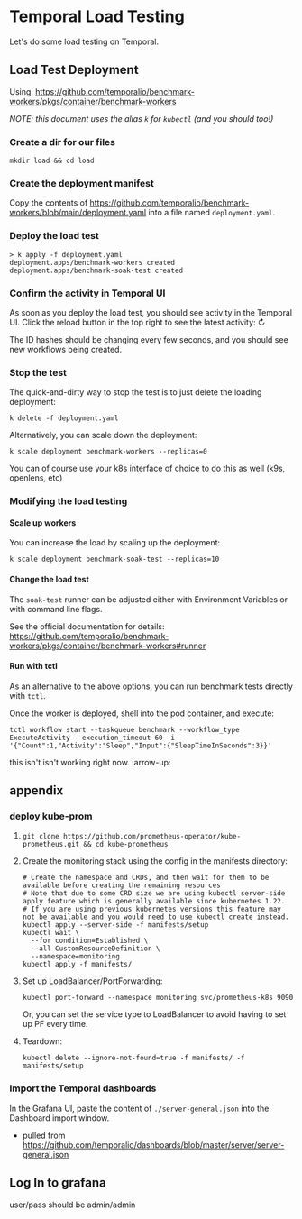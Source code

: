 # Temporal Load Testing

Let's do some load testing on Temporal.
<!-- 
## Create Cluster

```shell
eksctl create cluster \
--name vantage-temporal \
--version 1.28 \
--region us-east-2 \
--nodegroup-name temporal-nodes \
--node-type t2.large \
--nodes 3
```

### Rightsizing nodes & pods

https://docs.aws.amazon.com/AWSEC2/latest/UserGuide/using-eni.html#AvailableIpPerENI

- 2 system pods per node
- 1 ip reserved per node

pod capacity per node = `(nics * addrs) - 3`

### Install Volume Handler

EKS doesn't come with a default volume handler. We need to install one.

First, check if it's already installed:

```shell


```shell
eksctl utils associate-iam-oidc-provider --region=us-east-2 --cluster=vantage-temporal --approve

eksctl create addon --name aws-ebs-csi-driver \
  --cluster vantage-temporal \
  --region us-east-2 \
  --service-account-role-arn arn:aws:iam::111122223333:role/AmazonEKS_EBS_CSI_DriverRole \
  # --force
``` -->
<!-- 
## Install Temporal & Monitoring

Using: https://github.com/VantageDiscovery/helm-charts/tree/main/charts/temporalio

In the Temporal chart's directory:

1. Change the `web` service type to `LoadBalancer` in `values.yaml`. This lets us access the UI from the itnernet.

    ```yaml
    web:
    enabled: true
    ...
    service:
      # set type to NodePort if access to web needs access from outside the cluster
      # for more info see https://kubernetes.io/docs/concepts/services-networking/service/#publishing-services-service-types
      type: ClusterIP  <--- CHANGE THIS TO 'LoadBalancer'
      port: 8080
      annotations: {}
      ```

    > For external access, NodePorts require an Ingress Controller. We've used a   LoadBalancer here because they require no further setup and are managed by the cloud provider (AWS).

1. Update helm dependencies

    ```shell
    helm dependencies update
    ```

1. Create the `temporal` namespace (you can call it whatever you want)

    ```shell
    k create ns temporal
    ```

1. Install the chart

    This installs Temporal, CassandraDB, Prometheus, and Grafana.

    ```shell
    helm install temporaltest . --timeout 15m -n temporal
    ```

    > `temporaltest` is the name of the Helm release. You can call it whatever you want. -->

## Load Test Deployment

Using: <https://github.com/temporalio/benchmark-workers/pkgs/container/benchmark-workers>

_NOTE: this document uses the alias `k` for `kubectl` (and you should too!)_

### Create a dir for our files

  ```shell
  mkdir load && cd load
  ```

### Create the deployment manifest
  
Copy the contents of <https://github.com/temporalio/benchmark-workers/blob/main/deployment.yaml> into a file named `deployment.yaml`.

### Deploy the load test

  ```shell
  > k apply -f deployment.yaml 
  deployment.apps/benchmark-workers created
  deployment.apps/benchmark-soak-test created
  ```

### Confirm the activity in Temporal UI

As soon as you deploy the load test, you should see activity in the Temporal UI. Click the reload button in the top right to see the latest activity: ↻

The ID hashes should be changing every few seconds, and you should see new workflows being created.

### Stop the test

The quick-and-dirty way to stop the test is to just delete the loading deployment:

  ```shell
  k delete -f deployment.yaml
  ```

Alternatively, you can scale down the deployment:

  ```shell
  k scale deployment benchmark-workers --replicas=0
  ```

You can of course use your k8s interface of choice to do this as well (k9s, openlens, etc)

### Modifying the load testing

#### Scale up workers

You can increase the load by scaling up the deployment:

  ```shell
  k scale deployment benchmark-soak-test --replicas=10
  ```

#### Change the load test

The `soak-test` runner can be adjusted either with Environment Variables or with command line flags.

See the official documentation for details: <https://github.com/temporalio/benchmark-workers/pkgs/container/benchmark-workers#runner>

#### Run with tctl

As an alternative to the above options, you can run benchmark tests directly with `tctl`.

Once the worker is deployed, shell into the pod container, and execute:

```
tctl workflow start --taskqueue benchmark --workflow_type ExecuteActivity --execution_timeout 60 -i '{"Count":1,"Activity":"Sleep","Input":{"SleepTimeInSeconds":3}}'
```

this isn't isn't working right now. :arrow-up:


## appendix

### deploy kube-prom

1. `git clone https://github.com/prometheus-operator/kube-prometheus.git && cd kube-prometheus`
1. Create the monitoring stack using the config in the manifests directory:

    ```shell
    # Create the namespace and CRDs, and then wait for them to be available before creating the remaining resources
    # Note that due to some CRD size we are using kubectl server-side apply feature which is generally available since kubernetes 1.22.
    # If you are using previous kubernetes versions this feature may not be available and you would need to use kubectl create instead.
    kubectl apply --server-side -f manifests/setup
    kubectl wait \
      --for condition=Established \
      --all CustomResourceDefinition \
      --namespace=monitoring
    kubectl apply -f manifests/
    ```

1. Set up LoadBalancer/PortForwarding:
  
      ```shell
      kubectl port-forward --namespace monitoring svc/prometheus-k8s 9090
      ```
  
    Or, you can set the service type to LoadBalancer to avoid having to set up PF every time.

1. Teardown:

    ```shell
    kubectl delete --ignore-not-found=true -f manifests/ -f manifests/setup
    ```

### Import the Temporal dashboards

In the Grafana UI, paste the content of `./server-general.json` into the Dashboard import window.

- pulled from <https://github.com/temporalio/dashboards/blob/master/server/server-general.json>

## Log In to grafana

user/pass should be admin/admin